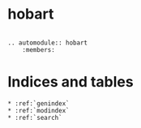 # hobart

```eval_rst

.. automodule:: hobart
    :members:
```

# Indices and tables

```eval_rst
* :ref:`genindex`
* :ref:`modindex`
* :ref:`search`
```

